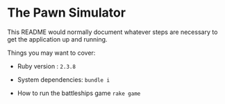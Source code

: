 # The Pawn Simulator

This README would normally document whatever steps are necessary to get the
application up and running.

Things you may want to cover:

* Ruby version : `2.3.8`

* System dependencies: `bundle i`

* How to run the battleships game `rake game`
